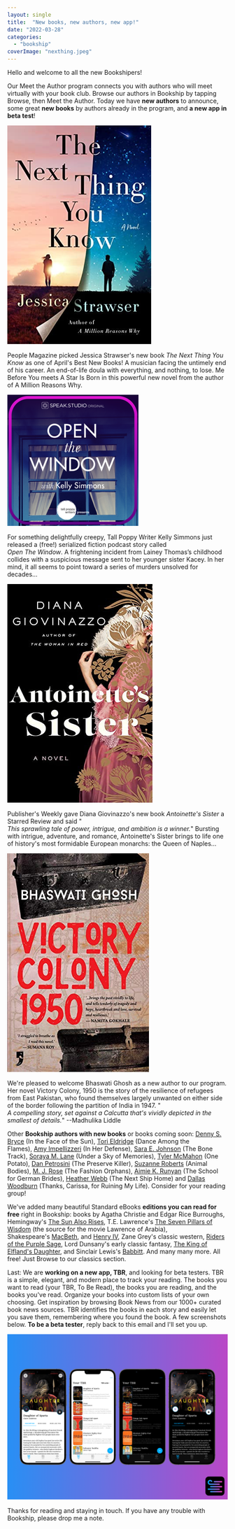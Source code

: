 ```yaml
---
layout: single
title:  "New books, new authors, new app!"
date: "2022-03-28"
categories: 
  - "bookship"
coverImage: "nexthing.jpeg"
---
```


Hello and welcome to all the new Bookshipers!

Our Meet the Author program connects you with authors who will meet virtually with your book club. Browse our authors in Bookship by tapping Browse, then Meet the Author. Today we have **new authors** to announce, some great **new books** by authors already in the program, and **a new app in beta test**!

![](/assets/images/nexthing.jpeg)

People Magazine picked Jessica Strawser's new book _The Next Thing You Know_ as one of April's Best New Books! A musician facing the untimely end of his career. An end-of-life doula with everything, and nothing, to lose. Me Before You meets A Star Is Born in this powerful new novel from the author of A Million Reasons Why.

![](/assets/images/open.png)

For something delightfully creepy, Tall Poppy Writer Kelly Simmons just released a (free!) serialized fiction podcast story called  
_Open The Window_. A frightening incident from Lainey Thomas’s childhood collides with a suspicious message sent to her younger sister Kacey. In her mind, it all seems to point toward a series of murders unsolved for decades…

![](/assets/images/ant.jpeg)

Publisher's Weekly gave Diana Giovinazzo's new book _Antoinette's Sister_ a Starred Review and said "  
_This sprawling tale of power, intrigue, and ambition is a winner._" Bursting with intrigue, adventure, and romance, Antoinette's Sister brings to life one of history's most formidable European monarchs: the Queen of Naples…

![](/assets/images/victory.jpeg)

We're pleased to welcome Bhaswati Ghosh as a new author to our program. Her novel Victory Colony, 1950 is the story of the resilience of refugees from East Pakistan, who found themselves largely unwanted on either side of the border following the partition of India in 1947. "  
_A compelling story, set against a Calcutta that's vividly depicted in the smallest of details._" --Madhulika Liddle

Other **Bookship authors with new books** or books coming soon: [Denny S. Bryce](http://email.mg.thehawaiiproject.com/c/eJx1TstuhCAU_RrdDeGhYhcsZmqadNFu2h8AuQj1AQEmxr-vzqTumtzcnNxzz0OLqjJKlU5QTClmtCU1w6xFsm4r3oMipIFKaygqPA8oW7Bylc6F6H-gz6j3c2mFNg01CoBqxRh-YQobwC2vG8aNqklbTsLmHFLBrgV922dyy5iQ8n5M1gUZwmG03ztYlu0L3eLWQxnFh4wjWmUe3ZLI3mCYpZsemfN26e8p-_miZZai4LeCUjjo7y3Ajh9R9C_hE9Y0Qc4QD4q-7juC1G4Z3rvns5FTgieT_an_t8Bpc08QnT4FhNcH5t0v4DtqgA) (In the Face of the Sun), [Tori Eldridge](http://email.mg.thehawaiiproject.com/c/eJx1TstugzAQ_Bq4BfkZ4OBD27RSD-0pP7DgBVwMtmxHKH9fk6jcKq1Wo52dh1ZCDF1XGsUIY4SzhkpOeFOBbETdY0fpGYXWWAiyjFWacIINjPHB_WCfqt4t5aR4TQTHlrSSMDnws-xIj9mL05ZSCaS0akrJx4K_FOwjjzXrHKvOuTlOxoP3u1G-X10w71YHo0csg_qCMFcbpNmskeYG4wLGPjKX-6m_xeSWk4YEqqhfC8Zwp693jxk_othfwjdu0WJKGHaKveUdELRZx8_L83kAG_HJJHfo_y1w2Nwi5raHgNZyx_XlF6iRaWk) (Dance Among the Flames), [Amy Impellizzeri](http://email.mg.thehawaiiproject.com/c/eJx1TstugzAQ_Bq4BflFcA8c0kaVcmhP_YE1XoKDjS3bESJfX0hUbpVWq9HOzkO3QvRKlaZlhDHCmaQ1J1xWUEvRdKgoPaLQGgtB3LXKAw4wgzEh-ht2ueq8K4e211x2EiWpj8iVeiNEQcd7KjlQJTQpbTvkHFLBTwX7XMeaaUyV8n5MgwkQwma03k9uubiA1prHA6MpY_sFcaxmyKOZEl1LXB0Y-4x1y6G7p-zdQUOGtmjeC8Zwo3-WgCt-prG_kG-ck8WcMW4U-1h3RNBmul7Or-cebMIXk_2u_7fAbnNPa1W9C2hTb7g5_wLSgWxS) (In Her Defense), [Sara E. Johnson](http://email.mg.thehawaiiproject.com/c/eJx1TklOxDAQfE1yG8tLFnPIARiQQIILfKAdd2KTxZbtUTS_x5kRuSG1WqWurkV3VTUoVdqOU86p4JLVggpJoJZV26NirMFKaywquowkGTSwgbU-uB_sE-ndUppONVSLphmkEA_AWyo1H3ohafZA1EyVc2dS8rEQjwV_zTPbdYpEOTdFYz14vxvl-xcEeCHvzqzRrWXoPiBMZIM02TWyXGFcwM630OV66i8xueWkIUFXtE8F57jT31ePGd-y-F_EJ25xxpQw7BR_zjsgaLuOb-f78wBzxDuT3KH_t8Bhc4kYrD4ErK133J5_AezeaoY) (The Bone Track), [Soraya M. Lane](http://email.mg.thehawaiiproject.com/c/eJx1TslugzAQ_Rq4xcILmBw4pI0qVWp6aX9gbA_gstiyHSH-vpCo3CqNRk_z5i2mEaJVKrcNKxgrOKtpyQteEyhrITUqSisUxmAmiqkjqcceFrDWB_eDOhHtprxvFOWaCUElZarUSmpe1ef6rKpK0FafIR-bPiUfM37J2Ns2o52HSJRzQ-ytB-93o-3-5QKscCMfMGMemhuEgSyQBjtHujXoJrDjI3NaT_oek5tOBhI0mXzJGMOd_l49bvgRxf4SPnGJI6aEYafY67YDgrFz9359PrcwRnwyyR36fwscNveIwZpDQGW5Y3n9BTq9aeY) (Under a Sky of Memories), [Tyler McMahon](http://email.mg.thehawaiiproject.com/c/eJx1TstugzAQ_Bq4BZm1KXDgkDaq1AM95QcWe8EuD1u2I8TfFxKVW6XVarSz81CNEH3XpaYBBsA4VHnBGa8yLCpRSury_I2EUpQINg9Z1KRxRWOctz8kYybtnOoGu4opJgXxqi94BUwQsK6sqRCigLpOp0bH6ELCrwl87jOZZQxZZ-0YtHHo3GG03-_bRL6VLWq7pL5p0Y_ZinE0S8j3BsOMZnpmzttFPkK080VhxCYp3xMAOuj75mjHzyj4S_imNUwUI_mDgo99e0JlluHr9nrucQr0YqI99f8WOG0egbxRpyAviwOXt19NuGoA) (One Potato), [Dan Petrosini](http://email.mg.thehawaiiproject.com/c/eJx1TslqwzAQ_Rr7FqPNlXrQIa0p5JDSQ39gZI1t1YuEpGDy97UT6lthGB7z5i1WC9EZUzrNCGOEM0VrTriqoFZCtmgofUFhLRaCzH2VBxxgBedC9D_Y5qr1czloAx2CsEqiIIZ0Sir5KhWxNeGEctGVkx5yDqng54J9bDO5ZUyV8X5MgwsQwm603RtYvjBHn9ziyqivEMdqhTy6JdGtQT-Dmx6Z8_3U3lL288lCBl3It4Ix3Onve8ANP6LYX8InrmnCnDHuFHvfdkSwbukvzfO5gynhk8n-0P9b4LC5JYzOHgIq6x3L5hfJwWp-) (The Preserve Killer), [Suzanne Roberts](http://email.mg.thehawaiiproject.com/c/eJx1Tk1PhDAQ_TVwW9IO7RYPHNSNiQc9qH9gSgeofLRpS8j664XdyM1kMnmZN-_D1EK0Wue2BgbASqi4LFlZFSgroRrSnJ9JGEOZYFNXpJ56XNFaH9w3Nalo3JT3tWhLJiWDttVMUgPMgOSKK1Mprtn5IR_rPiUfs_Ixg5dtRjsPsdDODbG3Hr3fjbb75_KD80wfTlNIMQ_1G4ahWDENdo5869BNaMdb6nQ9NUtMbjoZTFhn6ikDoJ3-unra8C0M_jLeaY0jpURhp-B524HQ2Ll7vdyfWxwj3ZnkDv2_BQ6bJVKw5hBwJXesLr9mFmsC) (Animal Bodies), [M. J. Rose](http://email.mg.thehawaiiproject.com/c/eJx1TstqwzAQ_Br7FiHLsqWLD01DoYX0UPoDK2ltq35ISAomf185ob4VlmWY2ZlZ03HeK1XajlHGaM1k1dS0lgQayYVGVVUtcmOw4HQZSBpxhA2s9cH9oE5Eu6Ucu-xiSmijZFtrSRuQSnFOhW7B9IJCOXdjSj4W9UvB3vLMdp0iUc5NcbQevN-DMn8lH-TLRSxDd4UwkQ3SZNdY5fZhATs_-pb7Sd9icsvJQIKuEOeCMdzl77vHjB817C_9E7c4Y0oYdom95h0QjF2H98vzuIc54lNJ7vD_-8ARc4sYrDkMlWh2LC6_mVNoiw) (The Fashion Orphans), [Aimie K. Runyan](http://email.mg.thehawaiiproject.com/c/eJx1Tk1rhDAQ_TV62xBjNF487HYplNIeSv_AJBk11ZiQRMR_X92l3grD8Jg370O3nHdS5qZllDFasqaoSlo2BKqGC4WyKGrkWmPGqe1JGnCAFYzxwf2gSkQ5mw9tx6TSAmqpsG6oErzStNQVMC1rLpXKp3ZIycesvGbsdZ_JzGMk0rkxDsaD94fRfr8aa_CdfC3zBnMe2g8II1khjWaOxV6ht2CmR6jdLmqJydmLhgRtJm4ZY3jQ35vHHT-y2F_EJ65xwpQwHBR72XdA0Gbu3-7P5w6miE8muVP_b4HTZokYjD4FhagOLO6_B91rlw) (The School for German Brides), [Heather Webb](http://email.mg.thehawaiiproject.com/c/eJx1TrtuhDAQ_BrTHcIPMFe4SHKKkiKpIqVe8AIOGFu2T-j-PuZOoYu0Wo12dh5aCTF0XWEUqxirOGtpzSvellC3QvbYUdqg0BqJqOxYpgkn2MAYH9wP9qnsnS0mNYgGz6Cxl8Ba2TXtuR64pIAoeQW6KRY1peQj4U-EveZZzDrHsnNujpPx4P1ulO9vCDkifGOuFNQHhLncIM1mjTQXGC2Y5R5pb6f-GpOzJw0JFJHPhDHc6a-bx4zvSewv4BO3uGBKGHaKveQdELRZx_fL43mAJeKDSe7Q_1vgsLlGDEYfAirrHcvLL8Ouaos) (The Next Ship Home) and [Dallas Woodburn](http://email.mg.thehawaiiproject.com/c/eJx1Tk1vhCAQ_TV6W4OAhR44bGua9NCemvQ8wKhUFAMYs_--upt6azKZvMyb92EV553WpVOUUEoYlXXDCJMVNJILg7qun5BbiwUnU1_lAQfYwLklhh80uTJhKgdltCHEaCbqjgiUqCVlDZeaPKPoNGWlV0POSyrYtaBv-3g3j6nSIYxpcAssy2G031vwHtJ3CFavcS6j-oA4Vhvk0c2p3jv0Ezh_T51uF7OmHKaLhQyqEC8FpXjQX7cFd3wPo38Zn7gljzljPCj6uu-IYN3cv7eP5w58wgeTw6n_t8BpsyaMzp6CWjQHFu0vFKFrow) (Thanks, Carissa, for Ruining My Life). Consider for your reading group!

We've added many beautiful Standard eBooks **editions you can read for free** right in Bookship: books by Agatha Christie and Edgar Rice Burroughs, Hemingway's [The Sun Also Rises](http://email.mg.thehawaiiproject.com/c/eJx1TstugzAQ_Bq4BeHFFDj40DaKlEjNpVXva3sBl4ct2xHK3xcSlVul1Wq0s_PQgvNWytQIyAHyAmpWFnlRZ1jWvFIkGXshrjUlPJ-6LPbU44LGOG9_SMVM2SnthQKu8rZuGSrVyIaBopKRbnTFi02fjqKP0YWkeE3gtM5o5iFk0toh9Mahc5vReof69Onh-n2xMvXiA_2QLRgHMwe2FugmNOMjcrof1C1EOx00RhRJ9ZYA0EZ_3R2t-JEEfwFXWsJIMZLfKHhftyfUZu7Ox-dzi2OgJxPtrv-3wG5zC-SN3gWsKjdcHX8BCdtpng), T.E. Lawrence's [The Seven Pillars of Wisdom](http://email.mg.thehawaiiproject.com/c/eJx1TstuwyAQ_Br7FgsWML5waBqlaqXmVPUOZm1TP0BAZOXvaydqbpVWq9HOzsMqzjtjSqeAABAGDRWMsKbSouGyRUNpjdxaLDiZ-yoPOOhVOxei_8E2V62fy0G1IAkILhmw1jbGShSio5zUpsaO16ac1JBzSAV7KeC8zeSWMVXG-zENLugQdqPtXp_fHGWX7w9vyqg-dRyrVefRLYluBfpZu-keOd8O7TVlPx-szloV8lgA4E5_3QJu-J4EfwEXXNOEOWPcKXjddkRt3dK_nx7PnZ4SPpjsn_p_Czxtrgmjs08BlWLH8vQLXINo9w) (the source for the movie Lawrence of Arabia), Shakespeare's [MacBeth](http://email.mg.thehawaiiproject.com/c/eJx1TstugzAQ_Bq4BdnGgDn4kDaNlErJqep9wQt2ediyHaH8fSFRuVVarUY7Ow8lOe-aJjWSEcZIzgQtcpKLDArBqxYbSkvkSmHCydRnUaOGBYxx3v5gG7PWTqmWVBAgVVGLmhAmWlLm2FGFpRC1KBVX6Sh1jC4k-TFh53VGMw8ha6wdgjYOnNuM1vvlfP3oitv3p21SL6_gh2yBOJg50LVAP4EZn5HT49DeQ7TTQUEEmVRvCWO40V8Phyt-JrG_gBsuYcQY0W8Ue1-3R1Bm7i-n13MHY8AXE-2u_7fAbnMP6I3aBbQqNlydfgH_Emim), and [Henry IV](http://email.mg.thehawaiiproject.com/c/eJx1TstqwzAQ_Br7FmNLsiUddEibFlpo6KH0vrLWtuqHhKRg8ve1E5pbYVmGnZ2HUYx1WudWkZKQkhJR1bSkooBaMN6irqoGmTGYsXLuizTgACtY64P7wTYVrZvzQYHsNAMpsOU1BUG05NBoISVlUJtG5pMaUvIxo8eMvG4z2WWMhXZujIP14P1utN3j58vImvP3u9N5UB8QxmKFNNolVluBfgY73SLn66G9xOTmg4EEKuNPGSG4019Xjxu-JZG_gDOuccKUMOwUed52QDB26d9O9-cOpoh3JrmH_t8CD5tLxGDNQ1Dxesf89AvzfWmS), Zane Grey's classic western, [Riders of the Purple Sage](http://email.mg.thehawaiiproject.com/c/eJx1TslqwzAQ_Rr7FmMtrnTRoW1ISaA5ld5H0thWvUhICiZ_XzuhvhWG4TFv3mIV563WpVO0prRmVJKG1UxW0EguDGpCXpBbiwWvp67KPfawgHMh-h80uTJ-KntlNWHMaLSNBC6oMJJxSQSTUre2NrQcVZ9zSAV7LehpndHNQ6q090PqXYAQNqPtfhL2Q16_L16XUX1CHKoF8uDmRNYC3QRufERO94O5peyng4UMqhBvBaW40V_3gCt-JNG_gCsuacScMW4UfV93RLBu7s7H53MLY8Ink_2u_7fAbnNLGJ3dBUQ0GxbHX8dXaWU), Lord Dunsany's early classic fantasy, [The King of Elfland's Daughter](http://email.mg.thehawaiiproject.com/c/eJx1TjtrwzAQ_jX2FiPJcuQMHtqGQgppl1K6nqSzrfohISkY__vKCfVWOI7jvqduOG-lzE3DCGOkZDWtSlLWBVQ1FwolpUfkWmPGydQVscceFjDGefuDKhbKTnnfnDTBk07MEpiqj0rUnJ60FELSFikR-dj0MbqQlU8Ze00zmnkIhbR2CL1x4NxmlP7V5fu6yo-vNytz31zBD8UCcTBzoKlAN4EZ75HTelC3EO100BChycRzxhhu8OfqMN33JPYX8I5LGDFG9BvEXtL2CNrM3eX8ILcwBnwg0e76fwvsNreA3uhdQEW13eL8C_U8aaE), and Sinclair Lewis's [Babbitt](http://email.mg.thehawaiiproject.com/c/eJx1TttqhDAQ_Rp9WzEXNT7kYdul0EJbCqXvk2SiqZeIidj9--ou9a0wDIc5cy5Gcm6VSp2kOaU5o4IULGcig0LwSqMipERuDCY8H5osttjCCs5Ns_9GHTPth7SVpAaFUIlKCCxzZWqtWW6RW16X2lqW9rKNcQoJOyf0aZvejV3IlPddaN0E07Qb7Xf187GY968Xr9JZvsLcZSvEzo2BbAWaAVx_ixyuJ72E6IeTgQgyqR4SSnGnP68TbviWRP8C3nANPcaI807Rx23PCMaNzfPl_myhD3hnoj_0_xY4bJaAszOHgFTFjqvLL-XNaq0). And many many more. All free! Just Browse to our classics section.

Last: We are **working on a new app, TBR**, and looking for beta testers. TBR is a simple, elegant, and modern place to track your reading. The books you want to read (your TBR, To Be Read), the books you are reading, and the books you've read. Organize your books into custom lists of your own choosing. Get inspiration by browsing Book News from our 1000+ curated book news sources. TBR identifies the books in each story and easily let you save them, remembering where you found the book. A few screenshots below. **To be a beta tester**, reply back to this email and I'll set you up.

![](/assets/images/TBRLightDark-1024x768.png)

Thanks for reading and staying in touch. If you have any trouble with Bookship, please drop me a note.
